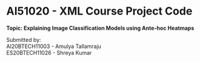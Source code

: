 # AI51020 - XML Course Project Code
**Topic: Explaining Image Classification Models using Ante-hoc Heatmaps** 

Submitted by:\
AI20BTECH11003 - Amulya Tallamraju\
ES20BTECH11026 - Shreya Kumar
